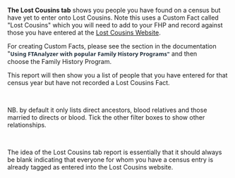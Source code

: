 <div class="wikidoc">
<p><strong>The Lost Cousins tab</strong> shows you people you have found on a census but have yet to enter onto Lost Cousins. Note this uses a Custom Fact called &quot;Lost Cousins&quot; which you will need to add to your FHP and record against those you have entered
 at the <a href="http://www.lostcousins.com/" target="_blank">Lost Cousins Website</a>.&nbsp;</p>
<p>For creating Custom Facts, please see the section in the documentation &quot;<strong style="color:#253340; font-size:12.800000190734863px; font-family:'Segoe UI',Tahoma,Arial,Helvetica,sans-serif; background-color:transparent">Using FTAnalyzer with popular Family
 History Programs&quot;</strong> and then choose&nbsp;the Family History Program.</p>
<p>This report will then show you a list of people that you have entered for that census year but have not recorded a Lost Cousins Fact.</p>
<p>&nbsp;</p>
<p>NB. by default it only lists direct ancestors, blood relatives and those married to directs or blood. Tick the other filter boxes to show other relationships.</p>
<p>&nbsp;</p>
<p>The idea of the Lost Cousins tab report is essentially that it should always be blank indicating that everyone for whom you have a census entry is already tagged as entered into the Lost Cousins website.&nbsp;</p>
<p>&nbsp;</p>
</div><div class="ClearBoth"></div>
